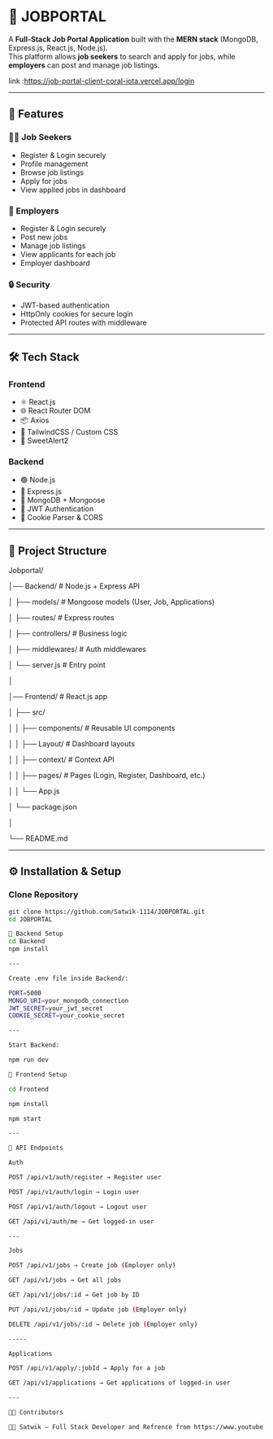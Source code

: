 # 💼 JOBPORTAL   

A **Full-Stack Job Portal Application** built with the **MERN stack** (MongoDB, Express.js, React.js, Node.js).  
This platform allows **job seekers** to search and apply for jobs, while **employers** can post and manage job listings.  


link :https://job-portal-client-coral-iota.vercel.app/login

---

## 🚀 Features  

### 👨‍💻 Job Seekers  
- Register & Login securely  
- Profile management  
- Browse job listings  
- Apply for jobs  
- View applied jobs in dashboard  

### 🏢 Employers  
- Register & Login securely  
- Post new jobs  
- Manage job listings  
- View applicants for each job  
- Employer dashboard  

### 🔒 Security  
- JWT-based authentication  
- HttpOnly cookies for secure login  
- Protected API routes with middleware  

---

## 🛠️ Tech Stack  

### Frontend  
- ⚛️ React.js  
- 🌐 React Router DOM  
- 📦 Axios  
- 🎨 TailwindCSS / Custom CSS  
- 🔔 SweetAlert2  

### Backend  
- 🟢 Node.js  
- 🚂 Express.js  
- 🍃 MongoDB + Mongoose  
- 🔑 JWT Authentication  
- 🍪 Cookie Parser & CORS  

---

## 📂 Project Structure  

Jobportal/

│── Backend/ # Node.js + Express API

│ ├── models/ # Mongoose models (User, Job, Applications)

│ ├── routes/ # Express routes

│ ├── controllers/ # Business logic

│ ├── middlewares/ # Auth middlewares

│ └── server.js # Entry point

│

│── Frontend/ # React.js app

│ ├── src/

│ │ ├── components/ # Reusable UI components

│ │ ├── Layout/ # Dashboard layouts

│ │ ├── context/ # Context API

│ │ ├── pages/ # Pages (Login, Register, Dashboard, etc.)

│ │ └── App.js

│ └── package.json

│

└── README.md


---

## ⚙️ Installation & Setup  

### Clone Repository  
```bash
git clone https://github.com/Satwik-1114/JOBPORTAL.git
cd JOBPORTAL

🔧 Backend Setup
cd Backend
npm install

---

Create .env file inside Backend/:

PORT=5000
MONGO_URI=your_mongodb_connection
JWT_SECRET=your_jwt_secret
COOKIE_SECRET=your_cookie_secret

---

Start Backend:

npm run dev

🎨 Frontend Setup

cd Frontend

npm install

npm start

---

🔗 API Endpoints

Auth

POST /api/v1/auth/register → Register user

POST /api/v1/auth/login → Login user

POST /api/v1/auth/logout → Logout user

GET /api/v1/auth/me → Get logged-in user

---

Jobs

POST /api/v1/jobs → Create job (Employer only)

GET /api/v1/jobs → Get all jobs

GET /api/v1/jobs/:id → Get job by ID

PUT /api/v1/jobs/:id → Update job (Employer only)

DELETE /api/v1/jobs/:id → Delete job (Employer only)

-----

Applications

POST /api/v1/apply/:jobId → Apply for a job

GET /api/v1/applications → Get applications of logged-in user

---

🧑‍💻 Contributors

👨‍💻 Satwik – Full Stack Developer and Refrence from https://www.youtube.com/@mdalmamunit427

 
